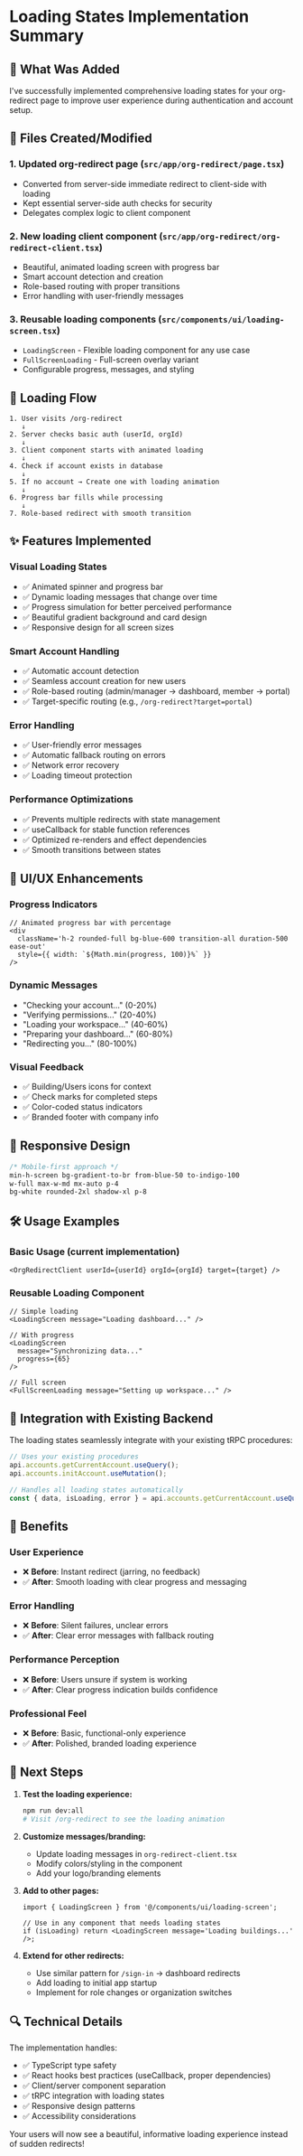 # Loading States Implementation Summary

## 🎯 **What Was Added**

I've successfully implemented comprehensive loading states for your org-redirect page to improve user experience during authentication and account setup.

## 📁 **Files Created/Modified**

### 1. **Updated org-redirect page** (`src/app/org-redirect/page.tsx`)

- Converted from server-side immediate redirect to client-side with loading
- Kept essential server-side auth checks for security
- Delegates complex logic to client component

### 2. **New loading client component** (`src/app/org-redirect/org-redirect-client.tsx`)

- Beautiful, animated loading screen with progress bar
- Smart account detection and creation
- Role-based routing with proper transitions
- Error handling with user-friendly messages

### 3. **Reusable loading components** (`src/components/ui/loading-screen.tsx`)

- `LoadingScreen` - Flexible loading component for any use case
- `FullScreenLoading` - Full-screen overlay variant
- Configurable progress, messages, and styling

## 🔄 **Loading Flow**

```
1. User visits /org-redirect
   ↓
2. Server checks basic auth (userId, orgId)
   ↓
3. Client component starts with animated loading
   ↓
4. Check if account exists in database
   ↓
5. If no account → Create one with loading animation
   ↓
6. Progress bar fills while processing
   ↓
7. Role-based redirect with smooth transition
```

## ✨ **Features Implemented**

### **Visual Loading States**

- ✅ Animated spinner and progress bar
- ✅ Dynamic loading messages that change over time
- ✅ Progress simulation for better perceived performance
- ✅ Beautiful gradient background and card design
- ✅ Responsive design for all screen sizes

### **Smart Account Handling**

- ✅ Automatic account detection
- ✅ Seamless account creation for new users
- ✅ Role-based routing (admin/manager → dashboard, member → portal)
- ✅ Target-specific routing (e.g., `/org-redirect?target=portal`)

### **Error Handling**

- ✅ User-friendly error messages
- ✅ Automatic fallback routing on errors
- ✅ Network error recovery
- ✅ Loading timeout protection

### **Performance Optimizations**

- ✅ Prevents multiple redirects with state management
- ✅ useCallback for stable function references
- ✅ Optimized re-renders and effect dependencies
- ✅ Smooth transitions between states

## 🎨 **UI/UX Enhancements**

### **Progress Indicators**

```tsx
// Animated progress bar with percentage
<div
  className='h-2 rounded-full bg-blue-600 transition-all duration-500 ease-out'
  style={{ width: `${Math.min(progress, 100)}%` }}
/>
```

### **Dynamic Messages**

- "Checking your account..." (0-20%)
- "Verifying permissions..." (20-40%)
- "Loading your workspace..." (40-60%)
- "Preparing your dashboard..." (60-80%)
- "Redirecting you..." (80-100%)

### **Visual Feedback**

- ✅ Building/Users icons for context
- ✅ Check marks for completed steps
- ✅ Color-coded status indicators
- ✅ Branded footer with company info

## 📱 **Responsive Design**

```css
/* Mobile-first approach */
min-h-screen bg-gradient-to-br from-blue-50 to-indigo-100
w-full max-w-md mx-auto p-4
bg-white rounded-2xl shadow-xl p-8
```

## 🛠️ **Usage Examples**

### **Basic Usage (current implementation)**

```tsx
<OrgRedirectClient userId={userId} orgId={orgId} target={target} />
```

### **Reusable Loading Component**

```tsx
// Simple loading
<LoadingScreen message="Loading dashboard..." />

// With progress
<LoadingScreen
  message="Synchronizing data..."
  progress={65}
/>

// Full screen
<FullScreenLoading message="Setting up workspace..." />
```

## 🔧 **Integration with Existing Backend**

The loading states seamlessly integrate with your existing tRPC procedures:

```typescript
// Uses your existing procedures
api.accounts.getCurrentAccount.useQuery();
api.accounts.initAccount.useMutation();

// Handles all loading states automatically
const { data, isLoading, error } = api.accounts.getCurrentAccount.useQuery();
```

## 🚀 **Benefits**

### **User Experience**

- ❌ **Before**: Instant redirect (jarring, no feedback)
- ✅ **After**: Smooth loading with clear progress and messaging

### **Error Handling**

- ❌ **Before**: Silent failures, unclear errors
- ✅ **After**: Clear error messages with fallback routing

### **Performance Perception**

- ❌ **Before**: Users unsure if system is working
- ✅ **After**: Clear progress indication builds confidence

### **Professional Feel**

- ❌ **Before**: Basic, functional-only experience
- ✅ **After**: Polished, branded loading experience

## 🎯 **Next Steps**

1. **Test the loading experience:**

   ```bash
   npm run dev:all
   # Visit /org-redirect to see the loading animation
   ```

2. **Customize messages/branding:**

   - Update loading messages in `org-redirect-client.tsx`
   - Modify colors/styling in the component
   - Add your logo/branding elements

3. **Add to other pages:**

   ```tsx
   import { LoadingScreen } from '@/components/ui/loading-screen';

   // Use in any component that needs loading states
   if (isLoading) return <LoadingScreen message='Loading buildings...' />;
   ```

4. **Extend for other redirects:**
   - Use similar pattern for `/sign-in` → dashboard redirects
   - Add loading to initial app startup
   - Implement for role changes or organization switches

## 🔍 **Technical Details**

The implementation handles:

- ✅ TypeScript type safety
- ✅ React hooks best practices (useCallback, proper dependencies)
- ✅ Client/server component separation
- ✅ tRPC integration with loading states
- ✅ Responsive design patterns
- ✅ Accessibility considerations

Your users will now see a beautiful, informative loading experience instead of sudden redirects!
